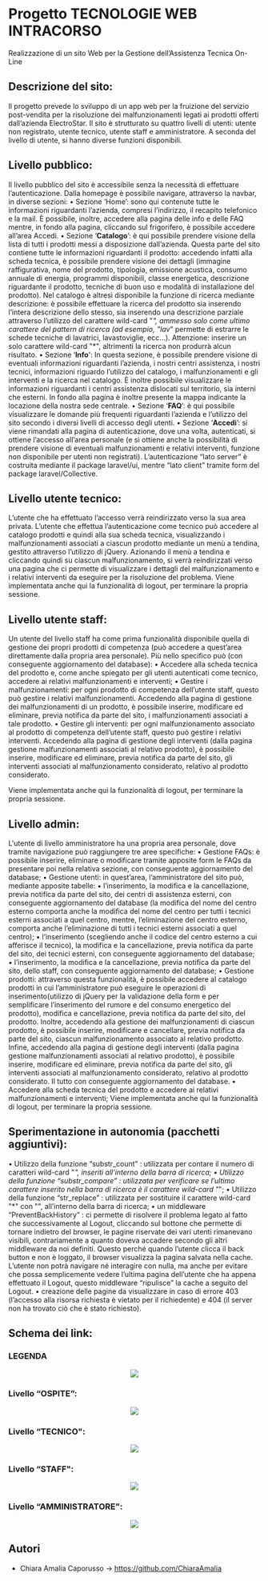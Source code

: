 # Progetto TECNOLOGIE WEB INTRACORSO

Realizzazione di un sito Web per la Gestione dell’Assistenza Tecnica On-Line

## Descrizione del sito:

Il progetto prevede lo sviluppo di un app web per la fruizione del servizio post-vendita per la risoluzione dei malfunzionamenti legati ai prodotti offerti dall’azienda ElectroStar.
Il sito è strutturato su quattro livelli di utenti: utente non registrato, utente tecnico, utente staff e amministratore. A seconda del livello di utente, si hanno diverse funzioni disponibili.

## Livello pubblico:

Il livello pubblico del sito è accessibile senza la necessità di effettuare l’autenticazione. Dalla homepage è possibile navigare, attraverso la navbar, in diverse sezioni:
  • Sezione ‘Home’: sono qui contenute tutte le informazioni riguardanti l’azienda, compresi l’indirizzo, il recapito telefonico e la mail. È possibile, inoltre, accedere alla pagina delle info e delle FAQ mentre, in fondo alla pagina, cliccando sul frigorifero, è possibile accedere all’area Accedi.
  • Sezione ‘**Catalogo**’: è qui possibile prendere visione della lista di tutti i prodotti messi a disposizione dall’azienda. Questa parte del sito contiene tutte le informazioni riguardanti il prodotto: accedendo infatti alla scheda tecnica, è possibile prendere visione dei dettagli (immagine raffigurativa, nome del prodotto, tipologia, emissione acustica, consumo annuale di energia, programmi disponibili, classe energetica, descrizione riguardante il prodotto, tecniche di buon uso e modalità di installazione del prodotto). Nel catalogo è altresì disponibile la funzione di ricerca mediante descrizione: è possibile effettuare la ricerca del prodotto sia inserendo l’intera descrizione dello stesso, sia inserendo una descrizione parziale attraverso l’utilizzo del carattere wild-card "*", ammesso solo come ultimo carattere del pattern di ricerca (ad esempio, "lav*" permette di estrarre le schede tecniche di lavatrici, lavastoviglie, ecc...). Attenzione: inserire un solo carattere wild-card "*", altrimenti la ricerca non produrrà alcun risultato.
  • Sezione ‘**Info**': In questa sezione, è possibile prendere visione di eventuali informazioni riguardanti l’azienda, i nostri centri assistenza, i nostri tecnici, informazioni riguardo l’utilizzo del catalogo, i malfunzionamenti e gli interventi e la ricerca nel catalogo. È inoltre possibile visualizzare le informazioni riguardanti i centri assistenza dislocati sul territorio, sia interni che esterni.
In fondo alla pagina è inoltre presente la mappa indicante la locazione della nostra sede centrale.
  • Sezione ‘**FAQ**’: è qui possibile visualizzare le domande più frequenti riguardanti l’azienda e l’utilizzo del sito secondo i diversi livelli di accesso degli utenti.
  • Sezione ‘**Accedi**’: si viene rimandati alla pagina di autenticazione, dove una volta, autenticati, si ottiene l’accesso all’area personale (e si ottiene anche la possibilità di prendere visione di eventuali malfunzionamenti e relativi interventi, funzione non disponibile per utenti non registrati). L’autenticazione “lato server” è costruita mediante il package laravel/ui, mentre “lato client” tramite form del package laravel/Collective.

## Livello utente tecnico:

L’utente che ha effettuato l’accesso verrà reindirizzato verso la sua area privata.
L’utente che effettua l’autenticazione come tecnico può accedere al catalogo prodotti e quindi alla sua scheda tecnica, visualizzando i malfunzionamenti associati a ciascun prodotto mediante un menù a tendina, gestito attraverso l’utilizzo di jQuery. Azionando il menù a tendina e cliccando quindi su ciascun malfunzionamento, si verrà reindirizzati verso una pagina che ci permette di visualizzare i dettagli del malfunzionamento e i relativi interventi da eseguire per la risoluzione del problema.
Viene implementata anche qui la funzionalità di logout, per terminare la propria sessione.

## Livello utente staff:

Un utente del livello staff ha come prima funzionalità disponibile quella di gestione dei propri prodotti di competenza (può accedere a quest’area direttamente dalla propria area personale). Più nello specifico può (con conseguente aggiornamento del database):
  • Accedere alla scheda tecnica del prodotto e, come anche spiegato per gli utenti autenticati come tecnico, accedere ai relativi malfunzionamenti e interventi;
  • Gestire i malfunzionamenti: per ogni prodotto di competenza dell’utente staff, questo può gestire i relativi malfunzionamenti. Accedendo alla pagina di gestione dei malfunzionamenti di un prodotto, è possibile inserire, modificare ed eliminare, previa notifica da parte del sito, i malfunzionamenti associati a tale prodotto.
  • Gestire gli interventi: per ogni malfunzionamento associato al prodotto di competenza dell’utente staff, questo può gestire i relativi interventi. Accedendo alla pagina di gestione degli interventi (dalla pagina gestione malfunzionamenti associati al relativo prodotto), è possibile inserire, modificare ed eliminare, previa notifica da parte del sito, gli interventi associati al malfunzionamento considerato, relativo al prodotto considerato.

Viene implementata anche qui la funzionalità di logout, per terminare la propria sessione.

## Livello admin:

L'utente di livello amministratore ha una propria area personale, dove tramite navigazione può raggiungere tre aree specifiche:
  • Gestione FAQs: è possibile inserire, eliminare o modificare tramite apposite form le FAQs da presentare poi nella relativa sezione, con conseguente aggiornamento del database;
  • Gestione utenti: in quest’area, l’amministratore del sito può, mediante apposite tabelle:
    ▪ l’inserimento, la modifica e la cancellazione, previa notifica da parte del sito, dei centri di assistenza esterni, con conseguente aggiornamento del database (la modifica del nome del centro esterno comporta anche la modifica del nome del centro per tutti i tecnici esterni associati a quel centro, mentre, l’eliminazione del centro esterno, comporta anche l’eliminazione di tutti i tecnici esterni associati a quel centro);
    ▪ l’inserimento (scegliendo anche il codice del centro esterno a cui afferisce il tecnico), la modifica e la cancellazione, previa notifica da parte del sito, dei tecnici esterni, con conseguente aggiornamento del database;
    ▪ l’inserimento, la modifica e la cancellazione, previa notifica da parte del sito, dello staff, con conseguente aggiornamento del database;
  • Gestione prodotti: attraverso questa funzionalità, è possibile accedere al catalogo prodotti in cui l’amministratore può eseguire le operazioni di inserimento(utilizzo di jQuery per la validazione
della form e per semplificare l’inserimento del rumore e del consumo energetico del prodotto), modifica e cancellazione, previa notifica da parte del sito, del prodotto. Inoltre, accedendo alla gestione dei malfunzionamenti di ciascun prodotto, è possibile inserire, modificare e cancellare, previa notifica da parte del sito, ciascun malfunzionamento associato al relativo prodotto. Infine, accedendo alla pagina di gestione degli interventi (dalla pagina gestione malfunzionamenti associati al relativo prodotto), è possibile inserire, modificare ed eliminare, previa notifica da parte del sito, gli interventi associati al malfunzionamento considerato, relativo al prodotto considerato. Il tutto con conseguente aggiornamento del database.
  • Accedere alla scheda tecnica del prodotto e accedere ai relativi malfunzionamenti e interventi;
Viene implementata anche qui la funzionalità di logout, per terminare la propria sessione.

## Sperimentazione in autonomia (pacchetti aggiuntivi):

  • Utilizzo della funzione “substr_count” : utilizzata per contare il numero di caratteri wild-card "*", inseriti all’interno della barra di ricerca;
  • Utilizzo della funzione “substr_compare” : utilizzata per verificare se l’ultimo carattere inserito nella barra di ricerca è il carattere wild-card "*";
  • Utilizzo della funzione “str_replace” : utilizzata per sostituire il carattere wild-card "*" con "", all’interno della barra di ricerca;
  • un middleware “PreventBackHistory” : ci permette di risolvere il problema legato al fatto che successivamente al Logout, cliccando sul bottone che permette di tornare indietro del browser, le pagine riservate dei vari utenti rimanevano visibili, contrariamente a quanto doveva accadere secondo gli altri middleware da noi definiti. Questo perché quando l’utente clicca il back button e non è loggato, il browser visualizza la pagina salvata nella cache. L’utente non potrà navigare né interagire con nulla, ma anche per evitare che possa semplicemente vedere l’ultima pagina dell’utente che ha appena effettuato il Logout, questo middleware “ripulisce” la cache a seguito del Logout. 
  • creazione delle pagine da visualizzare in caso di errore 403 (l’accesso alla risorsa richiesta è vietato per il richiedente) e 404 (il server non ha trovato ciò che è stato richiesto).
  
## Schema dei link:

### LEGENDA

<p align="center">
<img src="https://github.com/ChiaraAmalia/ProgettoTWEBExtracorso/blob/main/imm/legenda.png">
</p>
  
### Livello “OSPITE”:

<p align="center">
<img src="https://github.com/ChiaraAmalia/ProgettoTWEBExtracorso/blob/main/imm/livello_1.png">
</p>
  
### Livello “TECNICO":

<p align="center">
<img src="https://github.com/ChiaraAmalia/ProgettoTWEBExtracorso/blob/main/imm/livello_2.png">
</p>

### Livello “STAFF":

<p align="center">
<img src="https://github.com/ChiaraAmalia/ProgettoTWEBExtracorso/blob/main/imm/livello_3.png">
</p>

### Livello “AMMINISTRATORE":

<p align="center">
<img src="https://github.com/ChiaraAmalia/ProgettoTWEBExtracorso/blob/main/imm/livello_4.png">
</p>

## Autori

 - Chiara Amalia Caporusso -> https://github.com/ChiaraAmalia

